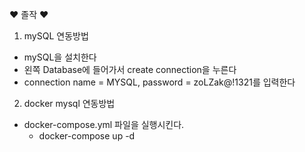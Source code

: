 ♥ 졸작 ♥

1. mySQL 연동방법
- mySQL을 설치한다
- 왼쪽 Database에 들어가서 create connection을 누른다
- connection name = MYSQL, password = zoLZak@!1321를 입력한다

2. docker mysql 연동방법
- docker-compose.yml 파일을 실행시킨다.
    * docker-compose up -d

